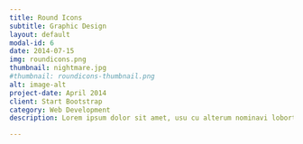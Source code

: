 ```yaml
---
title: Round Icons
subtitle: Graphic Design
layout: default
modal-id: 6
date: 2014-07-15
img: roundicons.png
thumbnail: nightmare.jpg
#thumbnail: roundicons-thumbnail.png
alt: image-alt
project-date: April 2014
client: Start Bootstrap
category: Web Development
description: Lorem ipsum dolor sit amet, usu cu alterum nominavi lobortis. At duo novum diceret. Tantas apeirian vix et, usu sanctus postulant inciderint ut, populo diceret necessitatibus in vim. Cu eum dicam feugiat noluisse.

---
```

